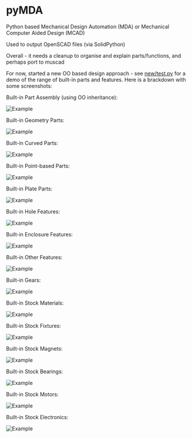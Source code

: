 # pyMDA

Python based Mechanical Design Automation (MDA) or Mechanical Computer Aided Design (MCAD)

Used to output OpenSCAD files (via SolidPython)

Overall - it needs a cleanup to organise and explain parts/functions, and perhaps port to muscad

For now, started a new OO based design approach - see [new/test.py](new/test.py) for a demo of the range of built-in parts and features. Here is a brackdown with some screenshots:

Built-in Part Assembly (using OO inheritance):

![Example](new/demo_assembly_joined.png)

Built-in Geometry Parts:

![Example](new/demo_geometry.png)

Built-in Curved Parts:

![Example](new/demo_curved.png)

Built-in Point-based Parts:

![Example](new/demo_pts.png)

Built-in Plate Parts:

![Example](new/demo_plates.png)

Built-in Hole Features:

![Example](new/demo_holes.png)

Built-in Enclosure Features:

![Example](new/demo_enclosures.png)

Built-in Other Features:

![Example](new/demo_features.png)

Built-in Gears:

![Example](new/demo_gears.png)

Built-in Stock Materials:

![Example](new/demo_stock_materials.png)

Built-in Stock Fixtures:

![Example](new/demo_stock_fixtures.png)

Built-in Stock Magnets:

![Example](new/demo_stock_magnets.png)

Built-in Stock Bearings:

![Example](new/demo_stock_bearings.png)

Built-in Stock Motors:

![Example](new/demo_stock_motors.png)

Built-in Stock Electronics:

![Example](new/demo_stock_electronics.png)
